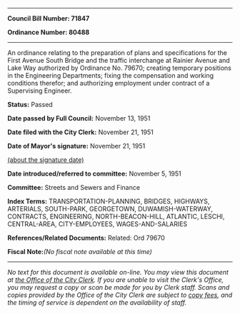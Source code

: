 

********

**Council Bill Number: 71847**
   
**Ordinance Number: 80488**
********

 An ordinance relating to the preparation of plans and specifications for the First Avenue South Bridge and the traffic interchange at Rainier Avenue and Lake Way authorized by Ordinance No. 79670; creating temporary positions in the Engineering Departments; fixing the compensation and working conditions therefor; and authorizing employment under contract of a Supervising Engineer.

**Status:** Passed
   
**Date passed by Full Council:** November 13, 1951
   
**Date filed with the City Clerk:** November 21, 1951
   
**Date of Mayor's signature:** November 21, 1951
   
[(about the signature date)](/~public/approvaldate.htm)
   
   
   
**Date introduced/referred to committee:** November 5, 1951
   
**Committee:** Streets and Sewers and Finance
   
   
**Index Terms:** TRANSPORTATION-PLANNING, BRIDGES, HIGHWAYS, ARTERIALS, SOUTH-PARK, GEORGETOWN, DUWAMISH-WATERWAY, CONTRACTS, ENGINEERING, NORTH-BEACON-HILL, ATLANTIC, LESCHI, CENTRAL-AREA, CITY-EMPLOYEES, WAGES-AND-SALARIES

**References/Related Documents:** Related: Ord 79670

**Fiscal Note:**_(No fiscal note available at this time)_
********

_No text for this document is available on-line. You may view this document at [the Office of the City Clerk](http://www.seattle.gov/leg/clerk/contactUs.htm). If you are unable to visit the Clerk's Office, you may request a copy or scan be made for you by Clerk staff. Scans and copies provided by the Office of the City Clerk are subject to [copy fees](http://clerk.seattle.gov/~public/clerkfees.htm), and the timing of service is dependent on the availability of staff._

